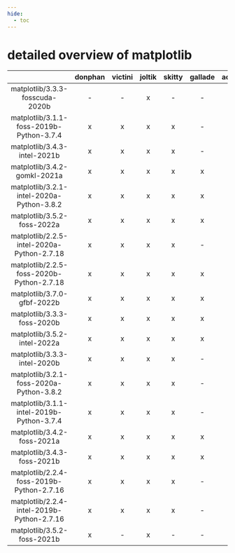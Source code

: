 ```yaml
---
hide:
  - toc
---
```


detailed overview of matplotlib
===============================

| |donphan|victini|joltik|skitty|gallade|accelgor|swalot|doduo|
| :---: | :---: | :---: | :---: | :---: | :---: | :---: | :---: | :---: |
|matplotlib/3.3.3-fosscuda-2020b|-|-|x|-|-|x|-|-|
|matplotlib/3.1.1-foss-2019b-Python-3.7.4|x|x|x|x|-|-|x|x|
|matplotlib/3.4.3-intel-2021b|x|x|x|x|-|x|x|x|
|matplotlib/3.4.2-gomkl-2021a|x|x|x|x|x|x|x|x|
|matplotlib/3.2.1-intel-2020a-Python-3.8.2|x|x|x|x|x|x|x|x|
|matplotlib/3.5.2-foss-2022a|x|x|x|x|x|x|x|x|
|matplotlib/2.2.5-intel-2020a-Python-2.7.18|x|x|x|x|-|-|x|x|
|matplotlib/2.2.5-foss-2020b-Python-2.7.18|x|x|x|x|x|-|x|x|
|matplotlib/3.7.0-gfbf-2022b|x|x|x|x|x|x|x|x|
|matplotlib/3.3.3-foss-2020b|x|x|x|x|x|x|x|x|
|matplotlib/3.5.2-intel-2022a|x|x|x|x|x|x|x|x|
|matplotlib/3.3.3-intel-2020b|x|x|x|x|-|-|x|x|
|matplotlib/3.2.1-foss-2020a-Python-3.8.2|x|x|x|x|-|-|x|x|
|matplotlib/3.1.1-intel-2019b-Python-3.7.4|x|x|x|x|-|-|x|x|
|matplotlib/3.4.2-foss-2021a|x|x|x|x|x|x|x|x|
|matplotlib/3.4.3-foss-2021b|x|x|x|x|x|x|x|x|
|matplotlib/2.2.4-foss-2019b-Python-2.7.16|x|x|x|x|-|-|-|x|
|matplotlib/2.2.4-intel-2019b-Python-2.7.16|x|x|x|x|-|-|-|x|
|matplotlib/3.5.2-foss-2021b|x|-|x|-|-|x|-|-|
